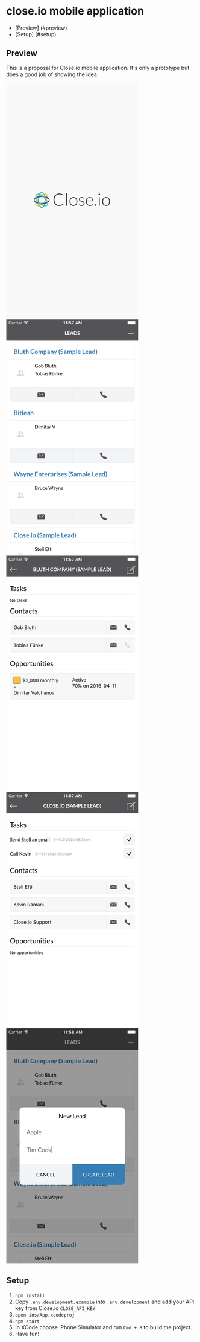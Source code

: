 # close.io mobile application

- [Preview] (#preview)
- [Setup] (#setup)

## Preview

This is a proposal for Close.io mobile application. It's only a prototype but
does a good job of showing the idea.

![Splash Screen](https://raw.githubusercontent.com/dvalchanov/closeio-mobile/master/demo_images/splashscreen.png)
![Leads List](https://raw.githubusercontent.com/dvalchanov/closeio-mobile/master/demo_images/leads_list.png)
![Lead Details](https://raw.githubusercontent.com/dvalchanov/closeio-mobile/master/demo_images/lead_details1.png)
![Lead Details](https://raw.githubusercontent.com/dvalchanov/closeio-mobile/master/demo_images/lead_details2.png)
![New Lead](https://raw.githubusercontent.com/dvalchanov/closeio-mobile/master/demo_images/new_lead.png)

## Setup

1. `npm install`
2. Copy `.env.development.example` into `.env.development` and add your
   API key from Close.io `CLOSE_API_KEY`
3. `open ios/App.xcodeproj`
4. `npm start`
5. In XCode choose iPhone Simulator and run `Cmd + R` to build the project.
6. Have fun!
